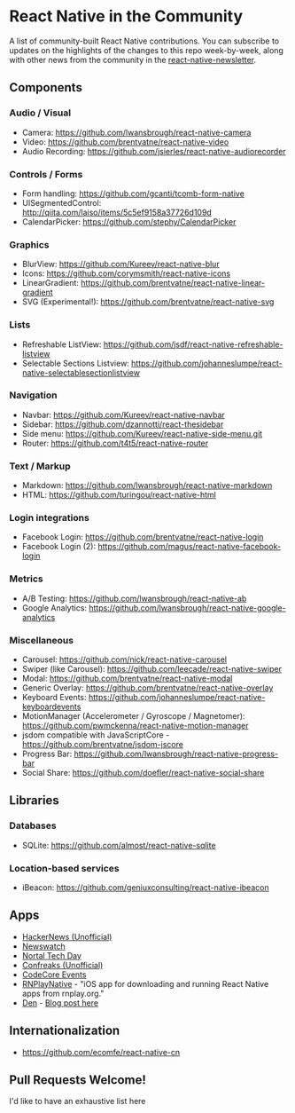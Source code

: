 # React Native in the Community
A list of community-built React Native contributions. You can subscribe to updates on the highlights of the changes to this repo week-by-week, along with other news from the community in the [react-native-newsletter](https://github.com/brentvatne/react-native-newsletter).

## Components

### Audio / Visual

- Camera: https://github.com/lwansbrough/react-native-camera
- Video: https://github.com/brentvatne/react-native-video
- Audio Recording: https://github.com/jsierles/react-native-audiorecorder

### Controls / Forms

- Form handling: https://github.com/gcanti/tcomb-form-native
- UISegmentedControl: http://qiita.com/laiso/items/5c5ef9158a37726d109d
- CalendarPicker: https://github.com/stephy/CalendarPicker

### Graphics

- BlurView: https://github.com/Kureev/react-native-blur
- Icons: https://github.com/corymsmith/react-native-icons
- LinearGradient: https://github.com/brentvatne/react-native-linear-gradient
- SVG (Experimental!): https://github.com/brentvatne/react-native-svg

### Lists

- Refreshable ListView: https://github.com/jsdf/react-native-refreshable-listview
- Selectable Sections Listview: https://github.com/johanneslumpe/react-native-selectablesectionlistview

### Navigation

- Navbar: https://github.com/Kureev/react-native-navbar
- Sidebar: https://github.com/dzannotti/react-thesidebar
- Side menu: https://github.com/Kureev/react-native-side-menu.git
- Router: https://github.com/t4t5/react-native-router

### Text / Markup

- Markdown: https://github.com/lwansbrough/react-native-markdown
- HTML: https://github.com/turingou/react-native-html

### Login integrations

- Facebook Login: https://github.com/brentvatne/react-native-login
- Facebook Login (2): https://github.com/magus/react-native-facebook-login

### Metrics

- A/B Testing: https://github.com/lwansbrough/react-native-ab
- Google Analytics: https://github.com/lwansbrough/react-native-google-analytics

### Miscellaneous

- Carousel: https://github.com/nick/react-native-carousel
- Swiper (like Carousel): https://github.com/leecade/react-native-swiper
- Modal: https://github.com/brentvatne/react-native-modal
- Generic Overlay: https://github.com/brentvatne/react-native-overlay
- Keyboard Events: https://github.com/johanneslumpe/react-native-keyboardevents
- MotionManager (Accelerometer / Gyroscope / Magnetomer): https://github.com/pwmckenna/react-native-motion-manager
- jsdom compatible with JavaScriptCore - https://github.com/brentvatne/jsdom-jscore
- Progress Bar: https://github.com/lwansbrough/react-native-progress-bar
- Social Share: https://github.com/doefler/react-native-social-share

## Libraries

### Databases

- SQLite: https://github.com/almost/react-native-sqlite

### Location-based services

- iBeacon: https://github.com/geniuxconsulting/react-native-ibeacon

## Apps

- [HackerNews (Unofficial)](https://github.com/iSimar/HackerNews-React-Native)
- [Newswatch](https://github.com/bradoyler/newswatch-react-native)
- [Nortal Tech Day](https://github.com/mikkoj/NortalTechDay)
- [Confreaks (Unofficial)](https://github.com/cabaret/confreaks-react-native)
- [CodeCore Events](https://github.com/brentvatne/codecore-events-app)
- [RNPlayNative](https://github.com/jsierles/RNPlayNative) - "iOS app for downloading and running React Native apps from rnplay.org."
- [Den](https://github.com/asamiller/den) - [Blog post here](https://medium.com/@realasa/my-adventures-with-react-native-36c354249109)

## Internationalization

- https://github.com/ecomfe/react-native-cn

## Pull Requests Welcome!

I'd like to have an exhaustive list here
